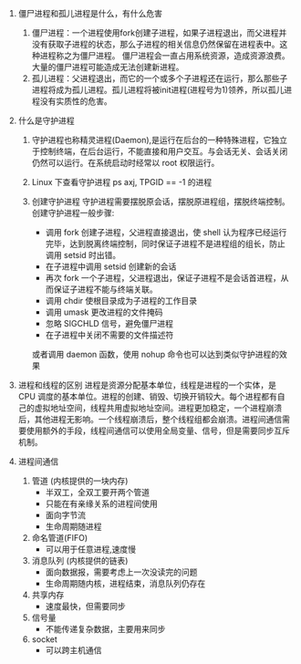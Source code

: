 1. 僵尸进程和孤儿进程是什么，有什么危害
    
    1) 僵尸进程：一个进程使用fork创建子进程，如果子进程退出，而父进程并没有获取子进程的状态，那么子进程的相关信息仍然保留在进程表中。这种进程称之为僵尸进程。
    僵尸进程会一直占用系统资源，造成资源浪费。大量的僵尸进程可能造成无法创建新进程。
    2) 孤儿进程：父进程退出，而它的一个或多个子进程还在运行，那么那些子进程将成为孤儿进程。孤儿进程将被init进程(进程号为1)领养，所以孤儿进程没有实质性的危害。

2. 什么是守护进程
    1) 守护进程也称精灵进程(Daemon),是运行在后台的一种特殊进程，它独立于控制终端，在后台运行，不能直接和用户交互。与会话无关、会话关闭仍然可以运行。在系统启动时经常以 root 权限运行。
    2) Linux 下查看守护进程
        ps axj, TPGID == -1 的进程
    3) 创建守护进程
        守护进程需要摆脱原会话，摆脱原进程组，摆脱终端控制。创建守护进程一般步骤:
        - 调用 fork 创建子进程，父进程直接退出，使 shell 认为程序已经运行完毕，达到脱离终端控制，同时保证子进程不是进程组的组长，防止调用 setsid 时出错。
        - 在子进程中调用 setsid 创建新的会话
        - 再次 fork 一个子进程，父进程退出，保证子进程不是会话首进程，从而保证子进程不能与终端关联。
        - 调用 chdir 使根目录成为子进程的工作目录
        - 调用 umask 更改进程的文件掩码
        - 忽略 SIGCHLD 信号，避免僵尸进程
        - 在子进程中关闭不需要的文件描述符

        或者调用 daemon 函数，使用 nohup 命令也可以达到类似守护进程的效果

3. 进程和线程的区别
    进程是资源分配基本单位，线程是进程的一个实体，是 CPU 调度的基本单位。进程的创建、销毁、切换开销较大。每个进程都有自己的虚拟地址空间，线程共用虚拟地址空间。进程更加稳定，一个进程崩溃后，其他进程无影响。一个线程崩溃后，整个线程组都会崩溃。进程间通信需要使用额外的手段，线程间通信可以使用全局变量、信号，但是需要同步互斥机制。

4. 进程间通信
    1) 管道 (内核提供的一块内存)
        - 半双工，全双工要开两个管道
        - 只能在有亲缘关系的进程间使用
        - 面向字节流
        - 生命周期随进程
    2) 命名管道(FIFO)
        - 可以用于任意进程,速度慢
    3) 消息队列 (内核提供的链表)
        - 面向数据报，需要考虑上一次没读完的问题
        - 生命周期随内核，进程结束，消息队列仍存在
    4) 共享内存
        - 速度最快，但需要同步
    5) 信号量
        - 不能传递复杂数据，主要用来同步
    6) socket
        - 可以跨主机通信
